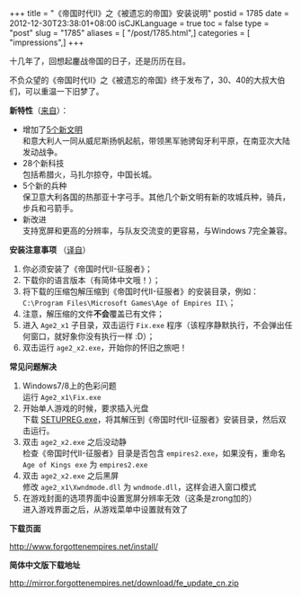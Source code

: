+++
title = "《帝国时代II》之《被遗忘的帝国》安装说明"
postid = 1785
date = 2012-12-30T23:38:01+08:00
isCJKLanguage = true
toc = false
type = "post"
slug = "1785"
aliases = [ "/post/1785.html",]
categories = [ "impressions",]
+++


十几年了，回想起鏖战帝国的日子，还是历历在目。

不负众望的《帝国时代II》之《被遗忘的帝国》终于发布了，30、40的大叔大伯们，可以重温一下旧梦了。

**新特性**（[来自](http://www.cnbeta.com/articles/220086.htm)）：

-   增加了[5个新文明](http://www.forgottenempires.net/civilizations/)  
    和意大利人一同从威尼斯扬帆起航，带领黑军驰骋匈牙利平原，在南亚次大陆发动战争。
-   28个新科技  
    包括希腊火，马扎尔掠夺，中国长城。
-   5个新的兵种  
    保卫意大利各国的热那亚十字弓手。其他几个新文明有新的攻城兵种，骑兵，步兵和弓箭手。
-   新改进  
    支持宽屏和更高的分辨率，与队友交流变的更容易，与Windows 7完全兼容。

**安装注意事项** （[译自](http://www.forgottenempires.net/install/)）

1.  你必须安装了《帝国时代II-征服者》；
2.  下载你的语言版本（有简体中文哦！）；
3.  将下载的压缩包解压缩到《帝国时代II-征服者》的安装目录，例如：`C:\Program Files\Microsoft Games\Age of Empires II\`；
4.  注意，解压缩的文件**不会**覆盖已有文件；
5.  进入 `Age2_x1` 子目录，双击运行 `Fix.exe`
    程序（该程序静默执行，不会弹出任何窗口，就好象你没有执行一样 :D）；
6.  双击运行 `age2_x2.exe`，开始你的怀旧之旅吧！

**常见问题解决**

1.  Windows7/8上的色彩问题  
    运行 `Age2_x1\Fix.exe`
2.  开始单人游戏的时候，要求插入光盘  
    下载 [SETUPREG.exe](http://mirror.forgottenempires.net/download/SetupReg.zip)，将其解压到《帝国时代II-征服者》安装目录，然后双击运行。
3.  双击 `age2_x2.exe` 之后没动静  
    检查《帝国时代II-征服者》目录是否包含 `empires2.exe`，如果没有，重命名 `Age of Kings exe` 为 `empires2.exe`
4.  双击 `age2_x2.exe` 之后黑屏  
    修改 `age2_x1\Xwndmode.dll` 为 `wndmode.dll`，这样会进入窗口模式
5.  在游戏封面的选项界面中设置宽屏分辨率无效（这条是zrong加的）  
    进入游戏界面之后，从游戏菜单中设置就有效了

**下载页面**  

<http://www.forgottenempires.net/install/>

**简体中文版下载地址**  

<http://mirror.forgottenempires.net/download/fe_update_cn.zip>
